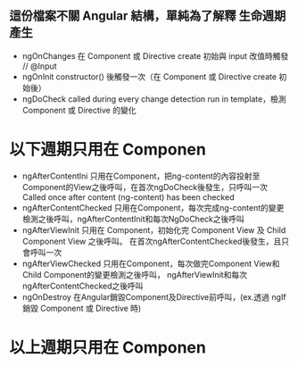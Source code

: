 ## 這份檔案不關 Angular 結構，單純為了解釋 生命週期產生

- ngOnChanges 在 Component 或 Directive create 初始與 input 改值時觸發 // @Input
- ngOnInit constructor() 後觸發一次（在 Component 或 Directive create 初始後）
- ngDoCheck called during every change detection run in template，檢測 Component 或 Directive 的變化
# 以下週期只用在 Componen
- ngAfterContentIni 只用在Component，把ng-content的內容投射至Component的View之後呼叫，在首次ngDoCheck後發生，只呼叫一次 Called once after content (ng-content) has been checked
- ngAfterContentChecked 只用在Component，每次完成ng-content的變更檢測之後呼叫，ngAfterContentInit和每次NgDoCheck之後呼叫
- ngAfterViewInit 只用在 Component，初始化完 Component View 及 Child Component View 之後呼叫。 在首次ngAfterContentChecked後發生，且只會呼叫一次
- ngAfterViewChecked 只用在Component，每次做完Component View和Child Component的變更檢測之後呼叫， ngAfterViewInit和每次ngAfterContentChecked之後呼叫
- ngOnDestroy 在Angular銷毀Component及Directive前呼叫，(ex.透過 ngIf 銷毀 Component 或 Directive 時)
# 以上週期只用在 Componen